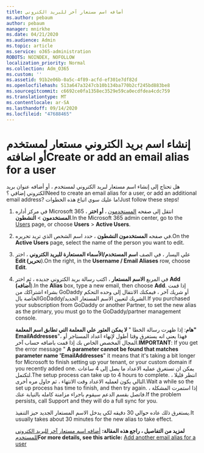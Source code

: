 ```yaml
---
title: أضافه اسم مستعار آخر للبريد الكتروني
ms.author: pebaum
author: pebaum
manager: mnirkhe
ms.date: 04/21/2020
ms.audience: Admin
ms.topic: article
ms.service: o365-administration
ROBOTS: NOINDEX, NOFOLLOW
localization_priority: Normal
ms.collection: Adm_O365
ms.custom: ''
ms.assetid: 91b2e06b-0a5c-4f89-acfd-ef301e7df82d
ms.openlocfilehash: 513a647a3247cb10b134ba770b2cf245bd883be8
ms.sourcegitcommit: c6692ce0fa1358ec3529e59ca0ecdfdea4cdc759
ms.translationtype: MT
ms.contentlocale: ar-SA
ms.lasthandoff: 09/14/2020
ms.locfileid: "47688465"
---
```

# <a name="create-or-add-an-email-alias-for-a-user"></a><span data-ttu-id="84d69-102">إنشاء اسم بريد الكتروني مستعار لمستخدم أو اضافته</span><span class="sxs-lookup"><span data-stu-id="84d69-102">Create or add an email alias for a user</span></span>

<span data-ttu-id="84d69-103">هل تحتاج إلى إنشاء اسم مستعار لبريد الكتروني لمستخدم ، أو أضافه عنوان بريد الكتروني إضافي ؟</span><span class="sxs-lookup"><span data-stu-id="84d69-103">Need to create an email alias for a user, or add an additional email address?</span></span> <span data-ttu-id="84d69-104">ما عليك سوي اتباع هذه الخطوات!</span><span class="sxs-lookup"><span data-stu-id="84d69-104">Just follow these steps!</span></span>
  
1. <span data-ttu-id="84d69-105">في مركز أداره Microsoft 365 ، انتقل إلى صفحه [المستخدمون](https://go.microsoft.com/fwlink/p/?linkid=834822) ، **أو اختر المستخدمون** \> **النشطون**.</span><span class="sxs-lookup"><span data-stu-id="84d69-105">In the Microsoft 365 admin center, go to the [Users](https://go.microsoft.com/fwlink/p/?linkid=834822) page, or choose **Users** \> **Active Users**.</span></span>
    
2. <span data-ttu-id="84d69-106">في صفحه **المستخدمون النشطون** ، حدد اسم الشخص الذي تريد تحريره.</span><span class="sxs-lookup"><span data-stu-id="84d69-106">On the **Active Users** page, select the name of the person you want to edit.</span></span> 
    
3. <span data-ttu-id="84d69-107">علي اليسار ، في الصف **اسم المستخدم/الأسماء المستعارة للبريد الكتروني** ، اختر **Edit (تحرير**).</span><span class="sxs-lookup"><span data-stu-id="84d69-107">On the right, in the **Username / Email Aliases** row, choose **Edit**.</span></span>
    
4. <span data-ttu-id="84d69-108">في المربع **الاسم المستعار** ، اكتب رسالة بريد الكتروني جديده ، ثم اختر **Add (أضافه**).</span><span class="sxs-lookup"><span data-stu-id="84d69-108">In the **Alias** box, type a new email, then choose **Add**.</span></span> <span data-ttu-id="84d69-109">إذا قمت بشراء اشتراكك من GoDaddy أو شريك آخر ، فيمكنك الانتقال إلى وحده التحكم الخاصة بالGoDaddy/الشريك لتعيين الاسم المستعار الجديد.</span><span class="sxs-lookup"><span data-stu-id="84d69-109">If you purchased your subscription from GoDaddy or another Partner, to set the new alias as the primary, you must go to the GoDaddy/partner management console.</span></span> 
    
    <span data-ttu-id="84d69-110">**هام**: إذا ظهرت رسالة الخطا " **لا يمكن العثور علي المعلمة التي تطابق اسم المعلمة" EmailAddresses**"، فهذا يعني انه يستغرق وقتا أطول لإنهاء اعداد المستاجر أو المجال المخصص الخاص بك إذا قمت باضافه حساب آخر.</span><span class="sxs-lookup"><span data-stu-id="84d69-110">**IMPORTANT**: If you get the error message " **A parameter cannot be found that matches parameter name 'EmailAddresses**" it means that it's taking a bit longer for Microsoft to finish setting up your tenant, or your custom domain if you recently added one.</span></span> <span data-ttu-id="84d69-111">يمكن ان تستغرق عمليه الاعداد ما يصل إلى 4 ساعات لتكتمل.</span><span class="sxs-lookup"><span data-stu-id="84d69-111">The setup process can take up to 4 hours to complete.</span></span> <span data-ttu-id="84d69-112">انتظر قليلا ، التالي يكون لعمليه الاعداد وقت الانتهاء ، ثم حاول مره أخرى.</span><span class="sxs-lookup"><span data-stu-id="84d69-112">Wait a while so the set up process has time to finish, and then try again.</span></span> <span data-ttu-id="84d69-113">إذا استمرت المشكلة ، فاتصل بقسم الدعم سيقوم باجراء مزامنة كامله بالنيابة عنك.</span><span class="sxs-lookup"><span data-stu-id="84d69-113">If the problem persists, call Support and they will do a full sync for you.</span></span>
    
    <span data-ttu-id="84d69-114">يستغرق ذلك عاده حوالي 30 دقيقه لكي يدخل الاسم المستعار الجديد حيز التنفيذ.</span><span class="sxs-lookup"><span data-stu-id="84d69-114">It usually takes about 30 minutes for the new alias to take effect.</span></span>
    
    <span data-ttu-id="84d69-115">**لمزيد من التفاصيل ، راجع هذه المقالة:** [أضافه اسم مستعار آخر للبريد الكتروني للمستخدم](https://docs.microsoft.com/microsoft-365/admin/email/add-another-email-alias-for-a-user)</span><span class="sxs-lookup"><span data-stu-id="84d69-115">**For more details, see this article:** [Add another email alias for a user](https://docs.microsoft.com/microsoft-365/admin/email/add-another-email-alias-for-a-user)</span></span>
    

